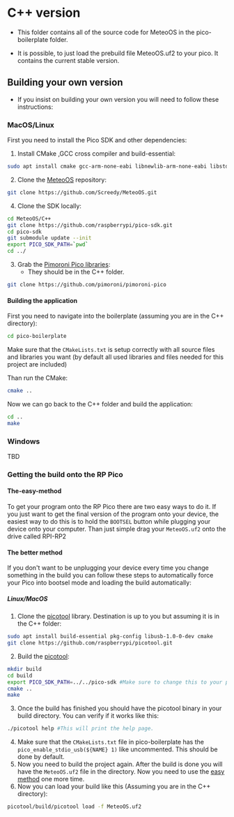 # C++ version

- This folder contains all of the source code for MeteoOS in the pico-boilerplate folder.

- It is possible, to just load the prebuild file MeteoOS.uf2 to your pico. It contains the current stable version.

## Building your own version
- If you insist on building your own version you will need to follow these instructions:

### MacOS/Linux
First you need to install the Pico SDK and other dependencies:
1. Install CMake ,GCC cross compiler and build-essential:
```BASH
sudo apt install cmake gcc-arm-none-eabi libnewlib-arm-none-eabi libstdc++-arm-none-eabi-newlib build-essential
```
2. Clone the [MeteoOS](https://github.com/Screedy/MeteoOS.git) repository:
```BASH
git clone https://github.com/Screedy/MeteoOS.git
```
4.  Clone the SDK locally:
```BASH
cd MeteoOS/C++
git clone https://github.com/raspberrypi/pico-sdk.git
cd pico-sdk
git submodule update --init
export PICO_SDK_PATH=`pwd`
cd ../
```
3. Grab the [Pimoroni Pico libraries](https://github.com/pimoroni/pimoroni-pico):
	- They should be in the C++ folder.
```BASH
git clone https://github.com/pimoroni/pimoroni-pico
```

#### Building the application
First you need to navigate into the boilerplate (assuming you are in the C++ directory):
```BASH
cd pico-boilerplate
```

Make sure that the `CMakeLists.txt` is setup correctly with all source files and libraries you want (by default all used libraries and files needed for this project are included)

Than run the CMake:
```BASH
cmake ..
```

Now we can go back to the C++ folder and build the application:
```BASH
cd ..
make
```

### Windows
TBD

### Getting the build onto the RP Pico
#### The-easy-method
To get your program onto the RP Pico there are two easy ways to do it. If you just want to get the final version of the program onto your device, the easiest way to do this is to hold the `BOOTSEL` button while plugging your device onto your computer. Than just simple drag your `MeteoOS.uf2` onto the drive called RPI-RP2

#### The better method
If you don't want to be unplugging your device every time you change something in the build you can follow these steps to automatically force your Pico into bootsel mode and loading the build automatically:
##### Linux/MacOS
1. Clone the [picotool](https://github.com/raspberrypi/picotool) library. Destination is up to you but assuming it is in the C++ folder:
```BASH
sudo apt install build-essential pkg-config libusb-1.0-0-dev cmake
git clone https://github.com/raspberrypi/picotool.git
```
2. Build the [picotool](https://github.com/raspberrypi/picotool):
```BASH
mkdir build
cd build
export PICO_SDK_PATH=../../pico-sdk #Make sure to change this to your pico-sdk library.
cmake ..
make
```
3. Once the build has finished you should have the picotool binary in your build directory. You can verify if it works like this:
```BASH
./picotool help #This will print the help page.
```
4. Make sure that the `CMakeLists.txt` file in pico-boilerplate has the `pico_enable_stdio_usb(${NAME} 1)` like uncommented. This should be done by default.
5. Now you need to build the project again. After the build is done you will have the `MeteoOS.uf2` file in the directory. Now you need to use the [easy method](#The-easy-method) one more time.
6. Now you can load your build like this (Assuming you are in the C++ directory):
```BASH
picotool/build/picotool load -f MeteoOS.uf2
```